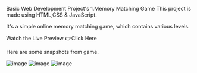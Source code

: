 Basic Web Development Project's
1.Memory Matching Game
This project is made using HTML,CSS & JavaScript.

It's a simple online memory matching game, which contains various levels.

Watch the Live Preview 👉Click Here

Here are some snapshots from game.

![image](https://github.com/user-attachments/assets/f4dd62c5-479e-4b62-900c-d9f4fcd116eb)
![image](https://github.com/user-attachments/assets/1b8af1d7-6e27-43b8-bd2c-2d2bdb626e25)
![image](https://github.com/user-attachments/assets/63fbfc7e-41f8-49af-af4b-493705cc8211)

